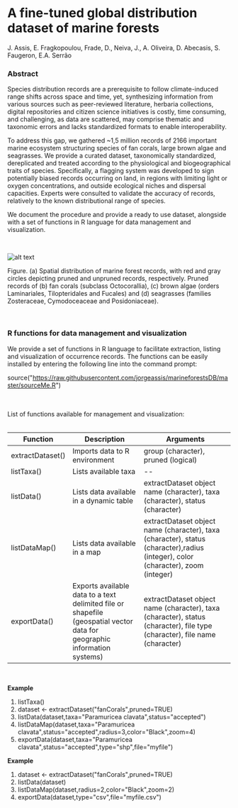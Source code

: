 # A fine-tuned global distribution dataset of marine forests

J. Assis, E. Fragkopoulou, Frade, D., Neiva, J., A. Oliveira, D. Abecasis, S. Faugeron, E.A. Serrão

### Abstract

Species distribution records are a prerequisite to follow climate-induced range shifts across space and time, yet, synthesizing information from various sources such as peer-reviewed literature, herbaria collections, digital repositories and citizen science initiatives is costly, time consuming, and challenging, as data are scattered, may comprise thematic and taxonomic errors and lacks standardized formats to enable interoperability. 

To address this gap, we gathered ~1,5 million records of 2166 important marine ecosystem structuring species of fan corals, large brown algae and seagrasses. We provide a curated dataset, taxonomically standardized, dereplicated and treated according to the physiological and biogeographical traits of species. Specifically, a flagging system was developed to sign potentially biased records occurring on land, in regions with limiting light or oxygen concentrations, and outside ecological niches and dispersal capacities. Experts were consulted to validate the accuracy of records, relatively to the known distributional range of species. 

We document the procedure and provide a ready to use dataset, alongside with a set of functions in R language for data management and visualization.

<br>

![alt text](https://github.com/jorgeassis/marineforestsDB/raw/master/Data/mainFigure.png "Main Figure")

Figure. (a) Spatial distribution of marine forest records, with red and gray circles depicting pruned and unpruned records, respectively. Pruned records of (b) fan corals (subclass Octocorallia), (c) brown algae (orders Laminariales, Tilopteridales and Fucales) and (d) seagrasses (families Zosteraceae, Cymodoceaceae and Posidoniaceae).

<br>

### R functions for data management and visualization

We provide a set of functions in R language to facilitate extraction, listing and visualization of occurrence records. The functions can be easily installed by entering the following line into the command prompt:

source("https://raw.githubusercontent.com/jorgeassis/marineforestsDB/master/sourceMe.R")

<br>
<br>
List of functions available for management and visualization:
<br>
<br>

Function | Description | Arguments
------------ | ------------- | -------------
extractDataset() | Imports data to R environment | group (character), pruned (logical)
listTaxa() | Lists available taxa | --
listData() | Lists data available in a dynamic table | extractDataset object name  (character), taxa (character), status (character)
listDataMap() | Lists data available in a map | extractDataset object name  (character), taxa (character), status (character),radius (integer), color (character), zoom (integer)
exportData() | Exports available data to a text delimited file or shapefile (geospatial vector data for geographic information systems) | extractDataset object name (character), taxa (character), status (character), file type (character), file name (character)


<br>

**Example**

1. listTaxa()
2. dataset <- extractDataset("fanCorals",pruned=TRUE)<br>
3. listData(dataset,taxa="Paramuricea clavata",status="accepted")<br>
4. listDataMap(dataset,taxa="Paramuricea clavata",status="accepted",radius=3,color="Black",zoom=4)<br>
5. exportData(dataset,taxa="Paramuricea clavata",status="accepted",type="shp",file="myfile")

**Example**

1. dataset <- extractDataset("fanCorals",pruned=TRUE)<br>
2. listData(dataset)<br>
3. listDataMap(dataset,radius=2,color="Black",zoom=2)<br>
4. exportData(dataset,type="csv",file="myfile.csv")
